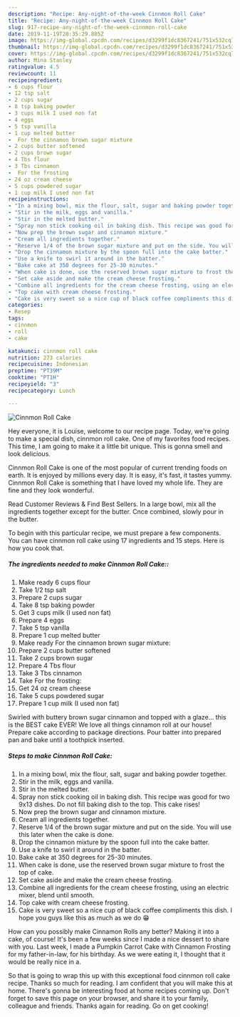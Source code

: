 ```yaml
---
description: "Recipe: Any-night-of-the-week Cinnmon Roll Cake"
title: "Recipe: Any-night-of-the-week Cinnmon Roll Cake"
slug: 917-recipe-any-night-of-the-week-cinnmon-roll-cake
date: 2019-11-19T20:35:29.805Z
image: https://img-global.cpcdn.com/recipes/d3299f1dc8367241/751x532cq70/cinnmon-roll-cake-recipe-main-photo.jpg
thumbnail: https://img-global.cpcdn.com/recipes/d3299f1dc8367241/751x532cq70/cinnmon-roll-cake-recipe-main-photo.jpg
cover: https://img-global.cpcdn.com/recipes/d3299f1dc8367241/751x532cq70/cinnmon-roll-cake-recipe-main-photo.jpg
author: Mina Stanley
ratingvalue: 4.5
reviewcount: 11
recipeingredient:
- 6 cups flour
- 12 tsp salt
- 2 cups sugar
- 8 tsp baking powder
- 3 cups milk I used non fat
- 4 eggs
- 5 tsp vanilla
- 1 cup melted butter
-  For the cinnamon brown sugar mixture
- 2 cups butter softened
- 2 cups brown sugar
- 4 Tbs flour
- 3 Tbs cinnamon
-  For the frosting
- 24 oz cream cheese
- 5 cups powdered sugar
- 1 cup milk I used non fat
recipeinstructions:
- "In a mixing bowl, mix the flour, salt, sugar and baking powder together."
- "Stir in the milk, eggs and vanilla."
- "Stir in the melted butter."
- "Spray non stick cooking oil in baking dish. This recipe was good for two 9x13 dishes. Do not fill baking dish to the top. This cake rises!"
- "Now prep the brown sugar and cinnamon mixture."
- "Cream all ingredients together."
- "Reserve 1/4 of the brown sugar mixture and put on the side. You will use this later when the cake is done."
- "Drop the cinnamon mixture by the spoon full into the cake batter."
- "Use a knife to swirl it around in the batter."
- "Bake cake at 350 degrees for 25-30 minutes."
- "When cake is done, use the reserved brown sugar mixture to frost the top of cake."
- "Set cake aside and make the cream cheese frosting."
- "Combine all ingredients for the cream cheese frosting, using an electric mixer, blend until smooth."
- "Top cake with cream cheese frosting."
- "Cake is very sweet so a nice cup of black coffee compliments this dish. I hope you guys like this as much as we do 😁"
categories:
- Resep
tags:
- cinnmon
- roll
- cake

katakunci: cinnmon roll cake
nutrition: 273 calories
recipecuisine: Indonesian
preptime: "PT39M"
cooktime: "PT1H"
recipeyield: "3"
recipecategory: Lunch

---
```



![Cinnmon Roll Cake](https://img-global.cpcdn.com/recipes/d3299f1dc8367241/751x532cq70/cinnmon-roll-cake-recipe-main-photo.jpg)

Hey everyone, it is Louise, welcome to our recipe page. Today, we're going to make a special dish, cinnmon roll cake. One of my favorites food recipes. This time, I am going to make it a little bit unique. This is gonna smell and look delicious.

Cinnmon Roll Cake is one of the most popular of current trending foods on earth. It is enjoyed by millions every day. It is easy, it's fast, it tastes yummy. Cinnmon Roll Cake is something that I have loved my whole life. They are fine and they look wonderful.

Read Customer Reviews &amp; Find Best Sellers. In a large bowl, mix all the ingredients together except for the butter. Cnce combined, slowly pour in the butter.


To begin with this particular recipe, we must prepare a few components. You can have cinnmon roll cake using 17 ingredients and 15 steps. Here is how you cook that.

##### The ingredients needed to make Cinnmon Roll Cake::

1. Make ready 6 cups flour
1. Take 1/2 tsp salt
1. Prepare 2 cups sugar
1. Take 8 tsp baking powder
1. Get 3 cups milk (I used non fat)
1. Prepare 4 eggs
1. Take 5 tsp vanilla
1. Prepare 1 cup melted butter
1. Make ready  For the cinnamon brown sugar mixture:
1. Prepare 2 cups butter softened
1. Take 2 cups brown sugar
1. Prepare 4 Tbs flour
1. Take 3 Tbs cinnamon
1. Take  For the frosting:
1. Get 24 oz cream cheese
1. Take 5 cups powdered sugar
1. Prepare 1 cup milk (I used non fat)


Swirled with buttery brown sugar cinnamon and topped with a glaze… this is the BEST cake EVER! We love all things cinnamon roll at our house! Prepare cake according to package directions. Pour batter into prepared pan and bake until a toothpick inserted. 

##### Steps to make Cinnmon Roll Cake:

1. In a mixing bowl, mix the flour, salt, sugar and baking powder together.
1. Stir in the milk, eggs and vanilla.
1. Stir in the melted butter.
1. Spray non stick cooking oil in baking dish. This recipe was good for two 9x13 dishes. Do not fill baking dish to the top. This cake rises!
1. Now prep the brown sugar and cinnamon mixture.
1. Cream all ingredients together.
1. Reserve 1/4 of the brown sugar mixture and put on the side. You will use this later when the cake is done.
1. Drop the cinnamon mixture by the spoon full into the cake batter.
1. Use a knife to swirl it around in the batter.
1. Bake cake at 350 degrees for 25-30 minutes.
1. When cake is done, use the reserved brown sugar mixture to frost the top of cake.
1. Set cake aside and make the cream cheese frosting.
1. Combine all ingredients for the cream cheese frosting, using an electric mixer, blend until smooth.
1. Top cake with cream cheese frosting.
1. Cake is very sweet so a nice cup of black coffee compliments this dish. I hope you guys like this as much as we do 😁


How can you possibly make Cinnamon Rolls any better? Making it into a cake, of course! It&#39;s been a few weeks since I made a nice dessert to share with you. Last week, I made a Pumpkin Carrot Cake with Cinnamon Frosting for my father-in-law, for his birthday. As we were eating it, I thought that it would be really nice in a. 

So that is going to wrap this up with this exceptional food cinnmon roll cake recipe. Thanks so much for reading. I am confident that you will make this at home. There's gonna be interesting food at home recipes coming up. Don't forget to save this page on your browser, and share it to your family, colleague and friends. Thanks again for reading. Go on get cooking!
